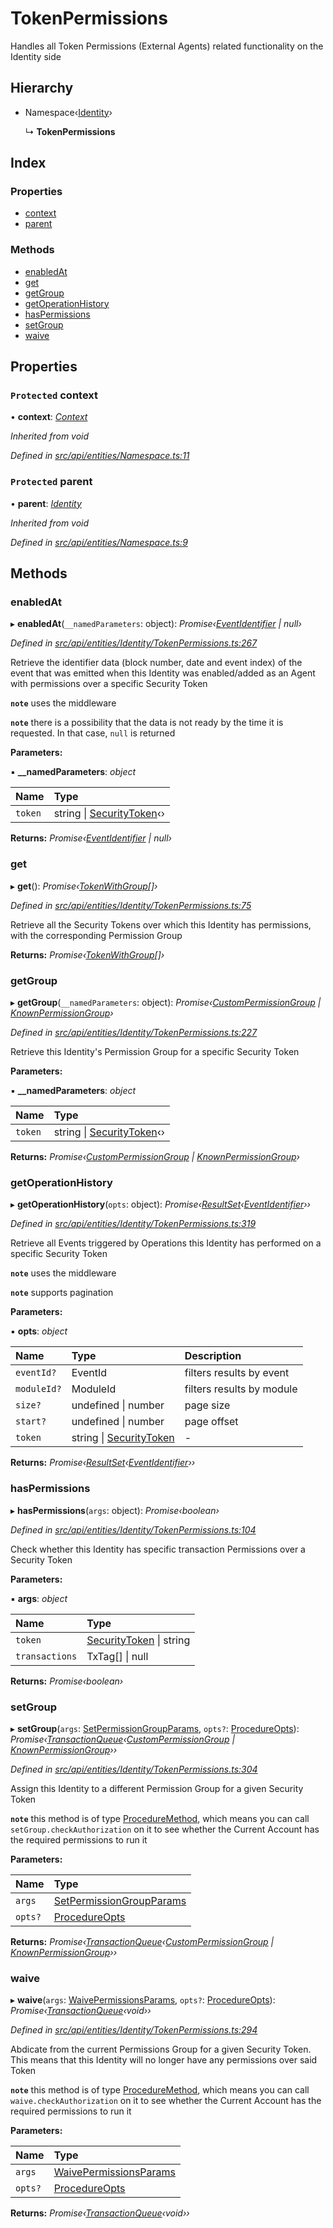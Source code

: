 # TokenPermissions

Handles all Token Permissions \(External Agents\) related functionality on the Identity side

## Hierarchy

* Namespace‹[Identity](identity.md)›

  ↳ **TokenPermissions**

## Index

### Properties

* [context](tokenpermissions.md#protected-context)
* [parent](tokenpermissions.md#protected-parent)

### Methods

* [enabledAt](tokenpermissions.md#enabledat)
* [get](tokenpermissions.md#get)
* [getGroup](tokenpermissions.md#getgroup)
* [getOperationHistory](tokenpermissions.md#getoperationhistory)
* [hasPermissions](tokenpermissions.md#haspermissions)
* [setGroup](tokenpermissions.md#setgroup)
* [waive](tokenpermissions.md#waive)

## Properties

### `Protected` context

• **context**: [_Context_](context.md)

_Inherited from void_

_Defined in_ [_src/api/entities/Namespace.ts:11_](https://github.com/PolymathNetwork/polymesh-sdk/blob/959efb76/src/api/entities/Namespace.ts#L11)

### `Protected` parent

• **parent**: [_Identity_](identity.md)

_Inherited from void_

_Defined in_ [_src/api/entities/Namespace.ts:9_](https://github.com/PolymathNetwork/polymesh-sdk/blob/959efb76/src/api/entities/Namespace.ts#L9)

## Methods

### enabledAt

▸ **enabledAt**\(`__namedParameters`: object\): _Promise‹_[_EventIdentifier_](../interfaces/eventidentifier.md) _\| null›_

_Defined in_ [_src/api/entities/Identity/TokenPermissions.ts:267_](https://github.com/PolymathNetwork/polymesh-sdk/blob/959efb76/src/api/entities/Identity/TokenPermissions.ts#L267)

Retrieve the identifier data \(block number, date and event index\) of the event that was emitted when this Identity was enabled/added as an Agent with permissions over a specific Security Token

**`note`** uses the middleware

**`note`** there is a possibility that the data is not ready by the time it is requested. In that case, `null` is returned

**Parameters:**

▪ **\_\_namedParameters**: _object_

| Name | Type |
| :--- | :--- |
| `token` | string \| [SecurityToken](securitytoken.md)‹› |

**Returns:** _Promise‹_[_EventIdentifier_](../interfaces/eventidentifier.md) _\| null›_

### get

▸ **get**\(\): _Promise‹_[_TokenWithGroup_](../interfaces/tokenwithgroup.md)_\[\]›_

_Defined in_ [_src/api/entities/Identity/TokenPermissions.ts:75_](https://github.com/PolymathNetwork/polymesh-sdk/blob/959efb76/src/api/entities/Identity/TokenPermissions.ts#L75)

Retrieve all the Security Tokens over which this Identity has permissions, with the corresponding Permission Group

**Returns:** _Promise‹_[_TokenWithGroup_](../interfaces/tokenwithgroup.md)_\[\]›_

### getGroup

▸ **getGroup**\(`__namedParameters`: object\): _Promise‹_[_CustomPermissionGroup_](custompermissiongroup.md) _\|_ [_KnownPermissionGroup_](knownpermissiongroup.md)_›_

_Defined in_ [_src/api/entities/Identity/TokenPermissions.ts:227_](https://github.com/PolymathNetwork/polymesh-sdk/blob/959efb76/src/api/entities/Identity/TokenPermissions.ts#L227)

Retrieve this Identity's Permission Group for a specific Security Token

**Parameters:**

▪ **\_\_namedParameters**: _object_

| Name | Type |
| :--- | :--- |
| `token` | string \| [SecurityToken](securitytoken.md)‹› |

**Returns:** _Promise‹_[_CustomPermissionGroup_](custompermissiongroup.md) _\|_ [_KnownPermissionGroup_](knownpermissiongroup.md)_›_

### getOperationHistory

▸ **getOperationHistory**\(`opts`: object\): _Promise‹_[_ResultSet_](../interfaces/resultset.md)_‹_[_EventIdentifier_](../interfaces/eventidentifier.md)_››_

_Defined in_ [_src/api/entities/Identity/TokenPermissions.ts:319_](https://github.com/PolymathNetwork/polymesh-sdk/blob/959efb76/src/api/entities/Identity/TokenPermissions.ts#L319)

Retrieve all Events triggered by Operations this Identity has performed on a specific Security Token

**`note`** uses the middleware

**`note`** supports pagination

**Parameters:**

▪ **opts**: _object_

| Name | Type | Description |
| :--- | :--- | :--- |
| `eventId?` | EventId | filters results by event |
| `moduleId?` | ModuleId | filters results by module |
| `size?` | undefined \| number | page size |
| `start?` | undefined \| number | page offset |
| `token` | string \| [SecurityToken](securitytoken.md) | - |

**Returns:** _Promise‹_[_ResultSet_](../interfaces/resultset.md)_‹_[_EventIdentifier_](../interfaces/eventidentifier.md)_››_

### hasPermissions

▸ **hasPermissions**\(`args`: object\): _Promise‹boolean›_

_Defined in_ [_src/api/entities/Identity/TokenPermissions.ts:104_](https://github.com/PolymathNetwork/polymesh-sdk/blob/959efb76/src/api/entities/Identity/TokenPermissions.ts#L104)

Check whether this Identity has specific transaction Permissions over a Security Token

**Parameters:**

▪ **args**: _object_

| Name | Type |
| :--- | :--- |
| `token` | [SecurityToken](securitytoken.md) \| string |
| `transactions` | TxTag\[\] \| null |

**Returns:** _Promise‹boolean›_

### setGroup

▸ **setGroup**\(`args`: [SetPermissionGroupParams](../interfaces/setpermissiongroupparams.md), `opts?`: [ProcedureOpts](../interfaces/procedureopts.md)\): _Promise‹_[_TransactionQueue_](transactionqueue.md)_‹_[_CustomPermissionGroup_](custompermissiongroup.md) _\|_ [_KnownPermissionGroup_](knownpermissiongroup.md)_››_

_Defined in_ [_src/api/entities/Identity/TokenPermissions.ts:304_](https://github.com/PolymathNetwork/polymesh-sdk/blob/959efb76/src/api/entities/Identity/TokenPermissions.ts#L304)

Assign this Identity to a different Permission Group for a given Security Token

**`note`** this method is of type [ProcedureMethod](../interfaces/proceduremethod.md), which means you can call `setGroup.checkAuthorization` on it to see whether the Current Account has the required permissions to run it

**Parameters:**

| Name | Type |
| :--- | :--- |
| `args` | [SetPermissionGroupParams](../interfaces/setpermissiongroupparams.md) |
| `opts?` | [ProcedureOpts](../interfaces/procedureopts.md) |

**Returns:** _Promise‹_[_TransactionQueue_](transactionqueue.md)_‹_[_CustomPermissionGroup_](custompermissiongroup.md) _\|_ [_KnownPermissionGroup_](knownpermissiongroup.md)_››_

### waive

▸ **waive**\(`args`: [WaivePermissionsParams](../interfaces/waivepermissionsparams.md), `opts?`: [ProcedureOpts](../interfaces/procedureopts.md)\): _Promise‹_[_TransactionQueue_](transactionqueue.md)_‹void››_

_Defined in_ [_src/api/entities/Identity/TokenPermissions.ts:294_](https://github.com/PolymathNetwork/polymesh-sdk/blob/959efb76/src/api/entities/Identity/TokenPermissions.ts#L294)

Abdicate from the current Permissions Group for a given Security Token. This means that this Identity will no longer have any permissions over said Token

**`note`** this method is of type [ProcedureMethod](../interfaces/proceduremethod.md), which means you can call `waive.checkAuthorization` on it to see whether the Current Account has the required permissions to run it

**Parameters:**

| Name | Type |
| :--- | :--- |
| `args` | [WaivePermissionsParams](../interfaces/waivepermissionsparams.md) |
| `opts?` | [ProcedureOpts](../interfaces/procedureopts.md) |

**Returns:** _Promise‹_[_TransactionQueue_](transactionqueue.md)_‹void››_

